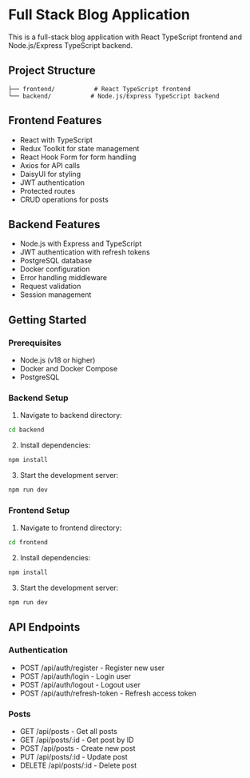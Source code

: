 # Full Stack Blog Application

This is a full-stack blog application with React TypeScript frontend and Node.js/Express TypeScript backend.

## Project Structure
```
├── frontend/           # React TypeScript frontend
└── backend/           # Node.js/Express TypeScript backend
```

## Frontend Features
- React with TypeScript
- Redux Toolkit for state management
- React Hook Form for form handling
- Axios for API calls
- DaisyUI for styling
- JWT authentication
- Protected routes
- CRUD operations for posts

## Backend Features
- Node.js with Express and TypeScript
- JWT authentication with refresh tokens
- PostgreSQL database
- Docker configuration
- Error handling middleware
- Request validation
- Session management

## Getting Started

### Prerequisites
- Node.js (v18 or higher)
- Docker and Docker Compose
- PostgreSQL

### Backend Setup
1. Navigate to backend directory:
```bash
cd backend
```

2. Install dependencies:
```bash
npm install
```

3. Start the development server:
```bash
npm run dev
```

### Frontend Setup
1. Navigate to frontend directory:
```bash
cd frontend
```

2. Install dependencies:
```bash
npm install
```

3. Start the development server:
```bash
npm run dev
```

## API Endpoints

### Authentication
- POST /api/auth/register - Register new user
- POST /api/auth/login - Login user
- POST /api/auth/logout - Logout user
- POST /api/auth/refresh-token - Refresh access token

### Posts
- GET /api/posts - Get all posts
- GET /api/posts/:id - Get post by ID
- POST /api/posts - Create new post
- PUT /api/posts/:id - Update post
- DELETE /api/posts/:id - Delete post 